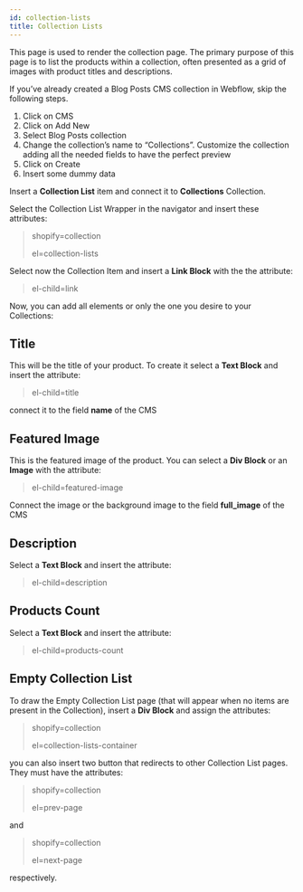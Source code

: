 ```yaml
---
id: collection-lists
title: Collection Lists
---
```


This page is used to render the collection page. The primary purpose of this page is to list the products within a collection, often presented as a grid of images with product titles and descriptions.

If you’ve already created a Blog Posts CMS collection in Webflow, skip the following steps.

1) Click on CMS
2) Click on Add New
3) Select Blog Posts collection
4) Change the collection’s name to “Collections”. Customize the collection adding all the needed fields to have the perfect preview
5) Click on Create
6) Insert some dummy data

Insert a **Collection List** item and connect it to **Collections** Collection.

Select the Collection List Wrapper in the navigator and insert these attributes:

> shopify=collection
>
> el=collection-lists

Select now the Collection Item and insert a **Link Block** with the the attribute:

> el-child=link

Now, you can add all elements or only the one you desire to your Collections:

## Title
This will be the title of your product. To create it select a **Text Block** and insert the attribute:

> el-child=title

connect it to the field **name** of the CMS

## Featured Image
This is the featured image of the product. You can select a **Div Block** or an **Image** with the attribute:

> el-child=featured-image

Connect the image or the background image to the field **full_image** of the CMS

## Description
Select a **Text Block** and insert the attribute:

> el-child=description

## Products Count
Select a **Text Block** and insert the attribute:

> el-child=products-count

## Empty Collection List
To draw the Empty Collection List page (that will appear when no items are present in the Collection), insert a **Div Block** and assign the attributes:

> shopify=collection
>
> el=collection-lists-container

you can also insert two button that redirects to other Collection List pages. They must have the attributes:

> shopify=collection
>
> el=prev-page

and

> shopify=collection
>
> el=next-page

respectively.
